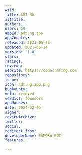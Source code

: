 ```yaml
---
wsId: 
title: ADT NG
altTitle: 
authors: 
users: 50
appId: adt.ng.app
appCountry: 
released: 2021-05-22
updated: 2021-05-14
version: '1.0'
stars: 
ratings: 
reviews: 
website: https://codecraftng.com
repository: 
issue: 
icon: adt.ng.app.png
bugbounty: 
meta: removed
verdict: fewusers
appHashes: 
date: 2024-02-05
signer: 
reviewArchive: 
twitter: 
social: 
redirect_from: 
developerName: SAMORA BOT
features: 

---
```


